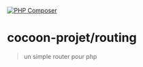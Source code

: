 [![PHP Composer](https://github.com/cocoon-projet/routing/actions/workflows/ci.yml/badge.svg)](https://github.com/cocoon-projet/routing/actions/workflows/ci.yml)

# cocoon-projet/routing

> un simple router pour php
